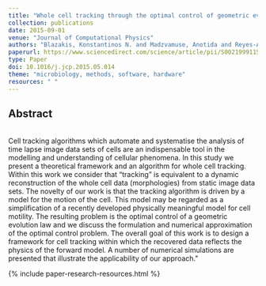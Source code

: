 ```yaml
---
title: "Whole cell tracking through the optimal control of geometric evolution laws"
collection: publications
date: 2015-09-01
venue: "Journal of Computational Physics"
authors: "Blazakis, Konstantinos N. and Madzvamuse, Anotida and Reyes-Aldasoro, Constantino Carlos and Styles, Vanessa and Venkataraman, Chandrasekhar"
paperurl: https://www.sciencedirect.com/science/article/pii/S0021999115003423
type: Paper
doi: 10.1016/j.jcp.2015.05.014
theme: "microbiology, methods, software, hardware"
resources: " "
---
```

<h2> Abstract </h2>  <br> Cell tracking algorithms which automate and systematise the analysis of time lapse image data sets of cells are an indispensable tool in the modelling and understanding of cellular phenomena. In this study we present a theoretical framework and an algorithm for whole cell tracking. Within this work we consider that “tracking” is equivalent to a dynamic reconstruction of the whole cell data (morphologies) from static image data sets. The novelty of our work is that the tracking algorithm is driven by a model for the motion of the cell. This model may be regarded as a simplification of a recently developed physically meaningful model for cell motility. The resulting problem is the optimal control of a geometric evolution law and we discuss the formulation and numerical approximation of the optimal control problem. The overall goal of this work is to design a framework for cell tracking within which the recovered data reflects the physics of the forward model. A number of numerical simulations are presented that illustrate the applicability of our approach."

{% include paper-research-resources.html %}
